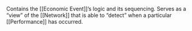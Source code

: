 Contains the [[Economic Event]]’s logic and its sequencing. Serves as a “view” of the [[Network]] that is able to “detect” when a particular [[Performance]] has occurred.